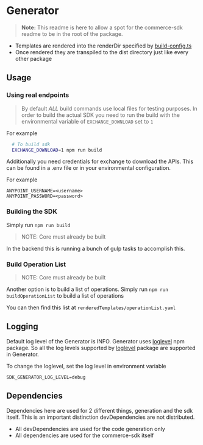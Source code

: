 # Generator

> **Note:** This readme is here to allow a spot for the commerce-sdk readme to be in the root of the package.

* Templates are rendered into the renderDir specified by [build-config.ts](../../../build-config.ts)
* Once rendered they are transpiled to the dist directory just like every other package

## Usage

### Using real endpoints

> By default *ALL* build commands use local files for testing purposes. In order to build the actual SDK you need to run the build with the environmental variable of `EXCHANGE_DOWNLOAD` set to `1`

For example
```bash
  # To build sdk
  EXCHANGE_DOWNLOAD=1 npm run build
```
Additionally you need credentials for exchange to download the APIs.  This can be found in a .env file or in your environmental configuration.

For example
```
ANYPOINT_USERNAME=<username>
ANYPOINT_PASSWORD=<password>
```

### Building the SDK

Simply run `npm run build`

> NOTE: Core must already be built 

In the backend this is running a bunch of gulp tasks to accomplish this.

### Build Operation List

> NOTE: Core must already be built 

Another option is to build a list of operations. Simply run `npm run buildOperationList` to build a list of operations

You can then find this list at `renderedTemplates/operationList.yaml`

## Logging
Default log level of the Generator is INFO. Generator uses [loglevel](https://www.npmjs.com/package/loglevel) npm package. So all the log levels supported by [loglevel](https://www.npmjs.com/package/loglevel) package are supported in Generator.

To change the loglevel, set the log level in environment variable
```
SDK_GENERATOR_LOG_LEVEL=debug
```

## Dependencies 

Dependencies here are used for 2 different things, generation and the sdk itself.  This is an important distinction devDependencies are not distributed.

  * All devDependencies are used for the code generation only
  * All dependencies are used for the commerce-sdk itself



